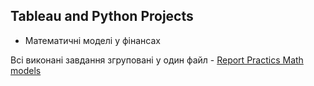 ## Tableau and Python Projects

- Математичні моделі у фінансах

Всі виконані завдання згруповані у один файл -  [Report Practics Math models](Math_model_in_finans/Pract_1-5_Math_models.pdf)
